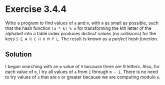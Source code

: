 # Exercise 3.4.4

Write a program to find values of `a` and `m`, with `m` as small as possible,
such that the hash function `(a * k) % m` for transforming the $k$th letter
of the alphabet into a table index produces distinct values (no collisions)
for the keys `S E A R C H X M P L`. The result is known as a *perfect hash function*.

## Solution

I began searching with an `m` value of `9` because there are 9 letters.
Also, for each value of `m`, I try all values of `a` from `1` through `m - 1`.
There is no need to try values of `a` that are `m` or greater because
we are computing modulo `m`.